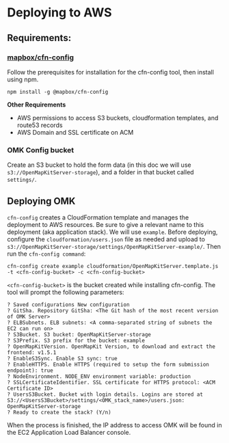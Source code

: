 # Deploying to AWS


## Requirements: 

### [mapbox/cfn-config](https://github.com/mapbox/cfn-config)

Follow the prerequisites for installation for the cfn-config tool, then install using npm.

```
npm install -g @mapbox/cfn-config
```

**Other Requirements**
- AWS permissions to access S3 buckets, cloudformation templates, and route53 records
- AWS Domain and SSL certificate on ACM

### OMK Config bucket

Create an S3 bucket to hold the form data (in this doc we will use `s3://OpenMapKitServer-storage`), and a folder in that bucket called `settings/`. 

## Deploying OMK

`cfn-config` creates a CloudFormation template and manages the deployment to AWS resources. Be sure to give a relevant name to this deployment (aka application stack). We will use `example`. Before deploying, configure the `cloudformation/users.json` file as needed and upload to `s3://OpenMapKitServer-storage/settings/OpenMapKitServer-example/`. Then run the `cfn-config command`:

```
cfn-config create example cloudformation/OpenMapKitServer.template.js -t <cfn-config-bucket> -c <cfn-config-bucket>
```

`<cfn-config-bucket>` is the bucket created while installing cfn-config. The tool will prompt the following parameters:

```
? Saved configurations New configuration
? GitSha. Repository GitSha: <The Git hash of the most recent version of OMK Server>
? ELBSubnets. ELB subnets: <A comma-separated string of subnets the EC2 can run on>
? S3Bucket. S3 bucket: OpenMapKitServer-storage
? S3Prefix. S3 prefix for the bucket: example
? OpenMapKitVersion. OpenMapKit Version, to download and extract the frontend: v1.5.1
? EnableS3Sync. Enable S3 sync: true
? EnableHTTPS. Enable HTTPS (required to setup the form submission endpoint): true
? NodeEnvironment. NODE_ENV environment variable: production
? SSLCertificateIdentifier. SSL certificate for HTTPS protocol: <ACM Certificate ID>
? UsersS3Bucket. Bucket with login details. Logins are stored at S3://<UsersS3Bucket>/settings/<OMK_stack_name>/users.json: OpenMapKitServer-storage
? Ready to create the stack? (Y/n) 
```

When the process is finished, the IP address to access OMK will be found in the EC2 Application Load Balancer console. 